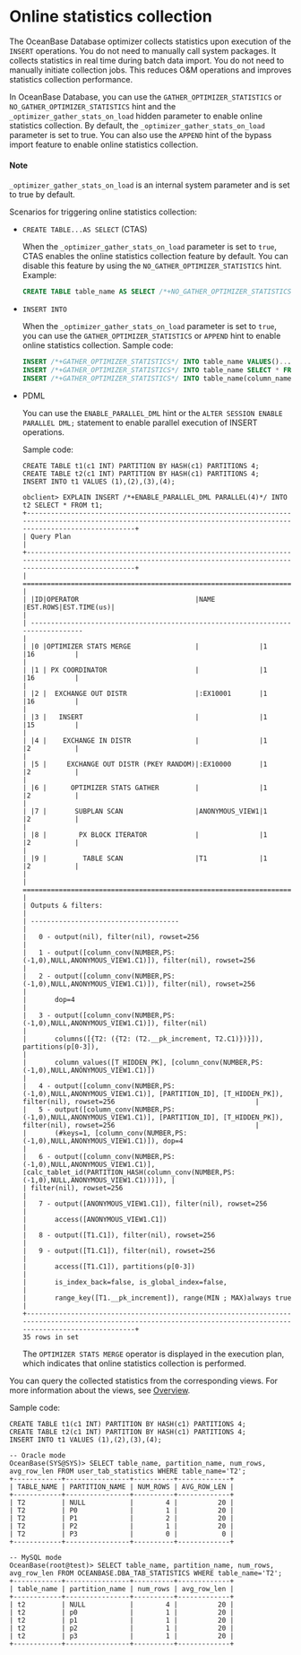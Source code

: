 # Online statistics collection

The OceanBase Database optimizer collects statistics upon execution of the `INSERT` operations. You do not need to manually call system packages. It collects statistics in real time during batch data import. You do not need to manually initiate collection jobs. This reduces O&M operations and improves statistics collection performance.

In OceanBase Database, you can use the `GATHER_OPTIMIZER_STATISTICS` or `NO_GATHER_OPTIMIZER_STATISTICS` hint and the `_optimizer_gather_stats_on_load` hidden parameter to enable online statistics collection. By default, the `_optimizer_gather_stats_on_load` parameter is set to true. You can also use the `APPEND` hint of the bypass import feature to enable online statistics collection.

<main id="notice" type='explain'>
<h4>Note</h4>
  <p> <code>_optimizer_gather_stats_on_load</code> is an internal system parameter and is set to true by default. </p>
</main>

Scenarios for triggering online statistics collection:

- `CREATE TABLE...AS SELECT` (CTAS)

   When the `_optimizer_gather_stats_on_load` parameter is set to `true`, CTAS enables the online statistics collection feature by default. You can disable this feature by using the `NO_GATHER_OPTIMIZER_STATISTICS` hint. Example:

   ```sql
   CREATE TABLE table_name AS SELECT /*+NO_GATHER_OPTIMIZER_STATISTICS*/* FROM...
   ```

- `INSERT INTO`

   When the `_optimizer_gather_stats_on_load` parameter is set to `true`, you can use the `GATHER_OPTIMIZER_STATISTICS` or `APPEND` hint to enable online statistics collection.
   Sample code:

   ```sql
   INSERT /*+GATHER_OPTIMIZER_STATISTICS*/ INTO table_name VALUES()...
   INSERT /*+GATHER_OPTIMIZER_STATISTICS*/ INTO table_name SELECT * FROM table_name
   INSERT /*+GATHER_OPTIMIZER_STATISTICS*/ INTO table_name(column_name) VALUES() | SELECT...
   ```

- PDML

   You can use the `ENABLE_PARALLEL_DML` hint or the `ALTER SESSION ENABLE PARALLEL DML;` statement to enable parallel execution of INSERT operations.

   Sample code:

   ```shell
   CREATE TABLE t1(c1 INT) PARTITION BY HASH(c1) PARTITIONS 4;
   CREATE TABLE t2(c1 INT) PARTITION BY HASH(c1) PARTITIONS 4;
   INSERT INTO t1 VALUES (1),(2),(3),(4);

   obclient> EXPLAIN INSERT /*+ENABLE_PARALLEL_DML PARALLEL(4)*/ INTO t2 SELECT * FROM t1;
   +-----------------------------------------------------------------------------------------------------------------------------------------------------------------+
   | Query Plan                                                                                                                                                      |
   +-----------------------------------------------------------------------------------------------------------------------------------------------------------------+
   | ================================================================================                                                                                |
   | |ID|OPERATOR                             |NAME           |EST.ROWS|EST.TIME(us)|                                                                                |
   | --------------------------------------------------------------------------------                                                                                |
   | |0 |OPTIMIZER STATS MERGE                |               |1       |16          |                                                                                |
   | |1 | PX COORDINATOR                      |               |1       |16          |                                                                                |
   | |2 |  EXCHANGE OUT DISTR                 |:EX10001       |1       |16          |                                                                                |
   | |3 |   INSERT                            |               |1       |15          |                                                                                |
   | |4 |    EXCHANGE IN DISTR                |               |1       |2           |                                                                                |
   | |5 |     EXCHANGE OUT DISTR (PKEY RANDOM)|:EX10000       |1       |2           |                                                                                |
   | |6 |      OPTIMIZER STATS GATHER         |               |1       |2           |                                                                                |
   | |7 |       SUBPLAN SCAN                  |ANONYMOUS_VIEW1|1       |2           |                                                                                |
   | |8 |        PX BLOCK ITERATOR            |               |1       |2           |                                                                                |
   | |9 |         TABLE SCAN                  |T1             |1       |2           |                                                                                |
   | ================================================================================                                                                                |
   | Outputs & filters:                                                                                                                                              |
   | -------------------------------------                                                                                                                           |
   |   0 - output(nil), filter(nil), rowset=256                                                                                                                      |
   |   1 - output([column_conv(NUMBER,PS:(-1,0),NULL,ANONYMOUS_VIEW1.C1)]), filter(nil), rowset=256                                                                  |
   |   2 - output([column_conv(NUMBER,PS:(-1,0),NULL,ANONYMOUS_VIEW1.C1)]), filter(nil), rowset=256                                                                  |
   |       dop=4                                                                                                                                                     |
   |   3 - output([column_conv(NUMBER,PS:(-1,0),NULL,ANONYMOUS_VIEW1.C1)]), filter(nil)                                                                              |
   |       columns([{T2: ({T2: (T2.__pk_increment, T2.C1)})}]), partitions(p[0-3]),                                                                                  |
   |       column_values([T_HIDDEN_PK], [column_conv(NUMBER,PS:(-1,0),NULL,ANONYMOUS_VIEW1.C1)])                                                                     |
   |   4 - output([column_conv(NUMBER,PS:(-1,0),NULL,ANONYMOUS_VIEW1.C1)], [PARTITION_ID], [T_HIDDEN_PK]), filter(nil), rowset=256                                   |
   |   5 - output([column_conv(NUMBER,PS:(-1,0),NULL,ANONYMOUS_VIEW1.C1)], [PARTITION_ID], [T_HIDDEN_PK]), filter(nil), rowset=256                                   |
   |       (#keys=1, [column_conv(NUMBER,PS:(-1,0),NULL,ANONYMOUS_VIEW1.C1)]), dop=4                                                                                 |
   |   6 - output([column_conv(NUMBER,PS:(-1,0),NULL,ANONYMOUS_VIEW1.C1)], [calc_tablet_id(PARTITION_HASH(column_conv(NUMBER,PS:(-1,0),NULL,ANONYMOUS_VIEW1.C1)))]), |
   | filter(nil), rowset=256                                                                                                                                         |
   |   7 - output([ANONYMOUS_VIEW1.C1]), filter(nil), rowset=256                                                                                                     |
   |       access([ANONYMOUS_VIEW1.C1])                                                                                                                              |
   |   8 - output([T1.C1]), filter(nil), rowset=256                                                                                                                  |
   |   9 - output([T1.C1]), filter(nil), rowset=256                                                                                                                  |
   |       access([T1.C1]), partitions(p[0-3])                                                                                                                       |
   |       is_index_back=false, is_global_index=false,                                                                                                               |
   |       range_key([T1.__pk_increment]), range(MIN ; MAX)always true                                                                                               |
   +-----------------------------------------------------------------------------------------------------------------------------------------------------------------+
   35 rows in set
   ```

   The `OPTIMIZER STATS MERGE` operator is displayed in the execution plan, which indicates that online statistics collection is performed.

You can query the collected statistics from the corresponding views. For more information about the views, see [Overview](1.overview-of-statistics-collection-methods.md).

Sample code:

```shell
CREATE TABLE t1(c1 INT) PARTITION BY HASH(c1) PARTITIONS 4;
CREATE TABLE t2(c1 INT) PARTITION BY HASH(c1) PARTITIONS 4;
INSERT INTO t1 VALUES (1),(2),(3),(4);

-- Oracle mode
OceanBase(SYS@SYS)> SELECT table_name, partition_name, num_rows, avg_row_len FROM user_tab_statistics WHERE table_name='T2';
+------------+----------------+----------+-------------+
| TABLE_NAME | PARTITION_NAME | NUM_ROWS | AVG_ROW_LEN |
+------------+----------------+----------+-------------+
| T2         | NULL           |        4 |          20 |
| T2         | P0             |        1 |          20 |
| T2         | P1             |        2 |          20 |
| T2         | P2             |        1 |          20 |
| T2         | P3             |        0 |           0 |
+------------+----------------+----------+-------------+

-- MySQL mode
OceanBase(root@test)> SELECT table_name, partition_name, num_rows, avg_row_len FROM OCEANBASE.DBA_TAB_STATISTICS WHERE table_name='T2';
+------------+----------------+----------+-------------+
| table_name | partition_name | num_rows | avg_row_len |
+------------+----------------+----------+-------------+
| t2         | NULL           |        4 |          20 |
| t2         | p0             |        1 |          20 |
| t2         | p1             |        1 |          20 |
| t2         | p2             |        1 |          20 |
| t2         | p3             |        1 |          20 |
+------------+----------------+----------+-------------+
```
